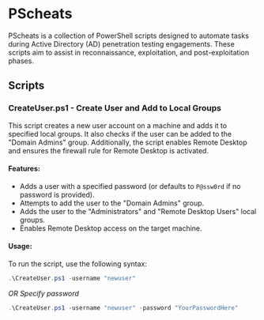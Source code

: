 # PScheats

PScheats is a collection of PowerShell scripts designed to automate tasks during Active Directory (AD) penetration testing engagements. These scripts aim to assist in reconnaissance, exploitation, and post-exploitation phases.

## Scripts

### CreateUser.ps1 - Create User and Add to Local Groups

  This script creates a new user account on a machine and adds it to specified local groups. It also checks if the user can be added to the "Domain Admins" group. Additionally, the         script enables Remote Desktop and ensures the firewall rule for Remote Desktop is activated.
  
  #### Features:
  - Adds a user with a specified password (or defaults to `P@ssw0rd` if no password is provided).
  - Attempts to add the user to the "Domain Admins" group.
  - Adds the user to the "Administrators" and "Remote Desktop Users" local groups.
  - Enables Remote Desktop access on the target machine.
  
  #### Usage:
  
  To run the script, use the following syntax:
  ```powershell
  .\CreateUser.ps1 -username "newuser"
  ```
  
  *OR Specify password*
  
  ```powershell
  .\CreateUser.ps1 -username "newuser" -password "YourPasswordHere"
  ```
